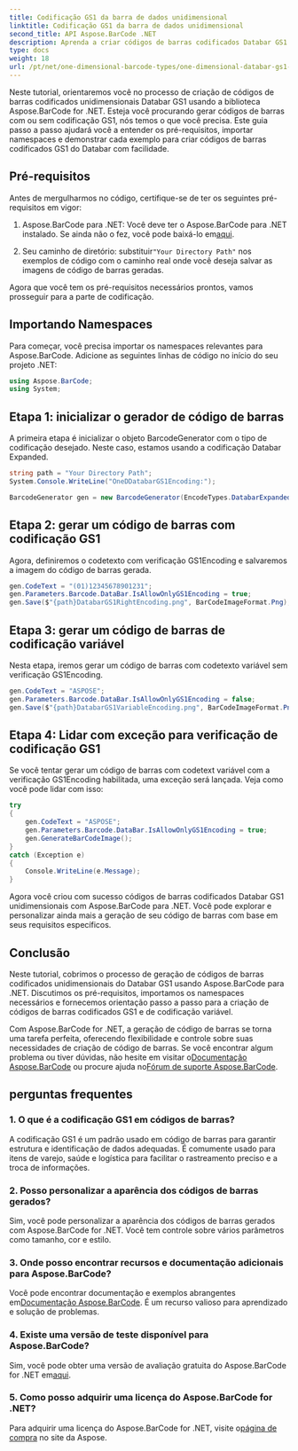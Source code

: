 ```yaml
---
title: Codificação GS1 da barra de dados unidimensional
linktitle: Codificação GS1 da barra de dados unidimensional
second_title: API Aspose.BarCode .NET
description: Aprenda a criar códigos de barras codificados Databar GS1 em .NET usando Aspose.BarCode. Gere códigos de barras com facilidade. Siga nosso guia passo a passo.
type: docs
weight: 18
url: /pt/net/one-dimensional-barcode-types/one-dimensional-databar-gs1-encoding/
---
```


Neste tutorial, orientaremos você no processo de criação de códigos de barras codificados unidimensionais Databar GS1 usando a biblioteca Aspose.BarCode for .NET. Esteja você procurando gerar códigos de barras com ou sem codificação GS1, nós temos o que você precisa. Este guia passo a passo ajudará você a entender os pré-requisitos, importar namespaces e demonstrar cada exemplo para criar códigos de barras codificados GS1 do Databar com facilidade.

## Pré-requisitos

Antes de mergulharmos no código, certifique-se de ter os seguintes pré-requisitos em vigor:

1.  Aspose.BarCode para .NET: Você deve ter o Aspose.BarCode para .NET instalado. Se ainda não o fez, você pode baixá-lo em[aqui](https://releases.aspose.com/barcode/net/).

2.  Seu caminho de diretório: substituir`"Your Directory Path"` nos exemplos de código com o caminho real onde você deseja salvar as imagens de código de barras geradas.

Agora que você tem os pré-requisitos necessários prontos, vamos prosseguir para a parte de codificação.

## Importando Namespaces

Para começar, você precisa importar os namespaces relevantes para Aspose.BarCode. Adicione as seguintes linhas de código no início do seu projeto .NET:

```csharp
using Aspose.BarCode;
using System;
```

## Etapa 1: inicializar o gerador de código de barras

A primeira etapa é inicializar o objeto BarcodeGenerator com o tipo de codificação desejado. Neste caso, estamos usando a codificação Databar Expanded. 

```csharp
string path = "Your Directory Path";
System.Console.WriteLine("OneDDatabarGS1Encoding:");

BarcodeGenerator gen = new BarcodeGenerator(EncodeTypes.DatabarExpanded, "");
```

## Etapa 2: gerar um código de barras com codificação GS1

Agora, definiremos o codetexto com verificação GS1Encoding e salvaremos a imagem do código de barras gerada. 

```csharp
gen.CodeText = "(01)12345678901231";
gen.Parameters.Barcode.DataBar.IsAllowOnlyGS1Encoding = true;
gen.Save($"{path}DatabarGS1RightEncoding.png", BarCodeImageFormat.Png);
```

## Etapa 3: gerar um código de barras de codificação variável

Nesta etapa, iremos gerar um código de barras com codetexto variável sem verificação GS1Encoding.

```csharp
gen.CodeText = "ASPOSE";
gen.Parameters.Barcode.DataBar.IsAllowOnlyGS1Encoding = false;
gen.Save($"{path}DatabarGS1VariableEncoding.png", BarCodeImageFormat.Png);
```

## Etapa 4: Lidar com exceção para verificação de codificação GS1

Se você tentar gerar um código de barras com codetext variável com a verificação GS1Encoding habilitada, uma exceção será lançada. Veja como você pode lidar com isso:

```csharp
try
{
    gen.CodeText = "ASPOSE";
    gen.Parameters.Barcode.DataBar.IsAllowOnlyGS1Encoding = true;
    gen.GenerateBarCodeImage();
}
catch (Exception e)
{
    Console.WriteLine(e.Message);
}
```

Agora você criou com sucesso códigos de barras codificados Databar GS1 unidimensionais com Aspose.BarCode para .NET. Você pode explorar e personalizar ainda mais a geração de seu código de barras com base em seus requisitos específicos.

## Conclusão

Neste tutorial, cobrimos o processo de geração de códigos de barras codificados unidimensionais do Databar GS1 usando Aspose.BarCode para .NET. Discutimos os pré-requisitos, importamos os namespaces necessários e fornecemos orientação passo a passo para a criação de códigos de barras codificados GS1 e de codificação variável.

 Com Aspose.BarCode for .NET, a geração de código de barras se torna uma tarefa perfeita, oferecendo flexibilidade e controle sobre suas necessidades de criação de código de barras. Se você encontrar algum problema ou tiver dúvidas, não hesite em visitar o[Documentação Aspose.BarCode](https://reference.aspose.com/barcode/net/) ou procure ajuda no[Fórum de suporte Aspose.BarCode](https://forum.aspose.com/c/barcode/13).

## perguntas frequentes

### 1. O que é a codificação GS1 em códigos de barras?
A codificação GS1 é um padrão usado em código de barras para garantir estrutura e identificação de dados adequadas. É comumente usado para itens de varejo, saúde e logística para facilitar o rastreamento preciso e a troca de informações.

### 2. Posso personalizar a aparência dos códigos de barras gerados?
Sim, você pode personalizar a aparência dos códigos de barras gerados com Aspose.BarCode for .NET. Você tem controle sobre vários parâmetros como tamanho, cor e estilo.

### 3. Onde posso encontrar recursos e documentação adicionais para Aspose.BarCode?
 Você pode encontrar documentação e exemplos abrangentes em[Documentação Aspose.BarCode](https://reference.aspose.com/barcode/net/). É um recurso valioso para aprendizado e solução de problemas.

### 4. Existe uma versão de teste disponível para Aspose.BarCode?
 Sim, você pode obter uma versão de avaliação gratuita do Aspose.BarCode for .NET em[aqui](https://releases.aspose.com/).

### 5. Como posso adquirir uma licença do Aspose.BarCode for .NET?
 Para adquirir uma licença do Aspose.BarCode for .NET, visite o[página de compra](https://purchase.aspose.com/buy) no site da Aspose.
